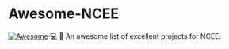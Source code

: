 # Awesome-NCEE
[![Awesome](https://awesome.re/badge.svg)](https://awesome.re)
💻 🎉 An awesome list of excellent projects for NCEE.

